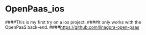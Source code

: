 OpenPaas_ios
============
####This is my first try on a ios project.
####It only works with the OpenPaaS back-end.
####https://github.com/linagora-open-paas
